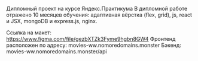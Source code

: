 Дипломный проект на курсе Яндекс.Практикума
В дипломной работе отражено 10 месяцев обучения: адаптивная вёрстка (flex, grid), js, react и JSX, mongoDB и express.js, nginx.

Ссылка на макет: https://www.figma.com/file/gezbXTZk3Fyme9hgbn8GW4
Фронтенд расположен по адресу: movies-ww.nomoredomains.monster
Бэкенд: movies-ww.nomoredomains.monster/api